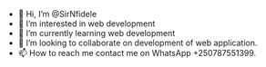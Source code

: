 - 👋 Hi, I’m @SirNfidele
- 👀 I’m interested in web development 
- 🌱 I’m currently learning web development 
- 💞️ I’m looking to collaborate on development of web application. 
- 📫 How to reach me contact me on WhatsApp +250787551399.

<!---
SirNfidele/SirNfidele is a ✨ special ✨ repository because its `README.md` (this file) appears on your GitHub profile.
You can click the Preview link to take a look at your changes.
--->
